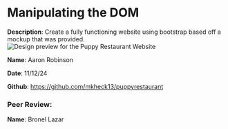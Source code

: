# Manipulating the DOM

**Description**: Create a fully functioning website using bootstrap based off a mockup that was provided.
![Design preview for the Puppy Restaurant Website](/assets/Screenshot.png)

**Name**: Aaron Robinson

**Date**: 11/12/24

**Github**: https://github.com/mkheck13/puppyrestaurant

### Peer Review:
**Name**: Bronel Lazar